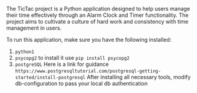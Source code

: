 The TicTac project is a Python application designed to help users manage their time effectively through an Alarm Clock and Timer functionality. The project aims to cultivate a culture of hard work and consistency with time management in users.

To run this application, make sure you have the following installed:
1. `python1`
2. `psycopg2` to install it use `pip install psycopg2`
3. `postgreSQL` Here is a link for guidance `https://www.postgresqltutorial.com/postgresql-getting-started/install-postgresql`
After installing all necessary tools, modify db-configuration to pass your local db authentication

